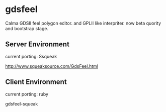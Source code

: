 gdsfeel
=======

Calma GDSII feel polygon editor. and GPLII like interpriter. now beta quority and bootstrap stage.

## Server Environment

current porting: Ssqueak

<http://www.squeaksource.com/GdsFeel.html>

## Client Environment

current porting: ruby

gdsfeel-squeak
